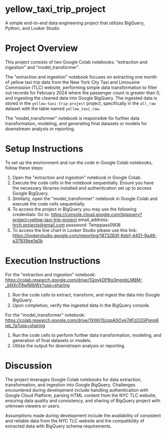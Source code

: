 # yellow_taxi_trip_project
A simple end-to-end data engineering project that utilizes BigQuery, Python, and Looker Studio

# Project Overview
This project consists of two Google Colab notebooks: "extraction and ingestion" and "model_transformer".

The "extraction and ingestion" notebook focuses on extracting one month of yellow taxi trip data from the New York City Taxi and Limousine Commission (TLC) website, performing simple data transformation to filter out records for February 2024 where the passenger count is greater than 0, and ingesting the cleaned data into Google BigQuery. The ingested data is stored in the `yellow-taxi-trip-project` project, specifically in the `all_raw` dataset with the table named `yellow_taxi_raw`.

The "model_transformer" notebook is responsible for further data transformation, modeling, and generating final datasets or models for downstream analysis or reporting.

# Setup Instructions
To set up the environment and run the code in Google Colab notebooks, follow these steps:

1. Open the "extraction and ingestion" notebook in Google Colab.
2. Execute the code cells in the notebook sequentially. Ensure you have the necessary libraries installed and authentication set up to access Google BigQuery.
3. Similarly, open the "model_transformer" notebook in Google Colab and execute the code cells sequentially.
4. To access the project in BigQuery you may use the following credentials:
   Go to: https://console.cloud.google.com/bigquery?project=yellow-taxi-trip-project
   email_address: hrch.projects@gmail.com 
   password: Temppass0908
5. To access the line chart in Looker Studio please use this link: https://lookerstudio.google.com/reporting/1873283f-6eb1-4451-9a48-a37939ee1a0b   

# Execution Instructions
For the "extraction and ingestion" notebook:
https://colab.research.google.com/drive/1QqvkDPBg3mgnbLM8M-_bNXnT6wNllbWz?usp=sharing

1. Run the code cells to extract, transform, and ingest the data into Google BigQuery.
2. Upon completion, verify the ingested data in the BigQuery console.

For the "model_transformer" notebook:
https://colab.research.google.com/drive/1XitKj1SzgqASOyk7dFzO2GPqnp6qd_7a?usp=sharing

1. Run the code cells to perform further data transformation, modeling, and generation of final datasets or models.
2. Utilize the output for downstream analysis or reporting.

# Discussion
The project leverages Google Colab notebooks for data extraction, transformation, and ingestion into Google BigQuery. Challenges encountered during development include handling authentication with Google Cloud Platform, parsing HTML content from the NYC TLC website, ensuring data quality and consistency, and sharing of BigQuery project with unknown viewers or users.

Assumptions made during development include the availability of consistent and reliable data from the NYC TLC website and the compatibility of extracted data with BigQuery schema requirements.
